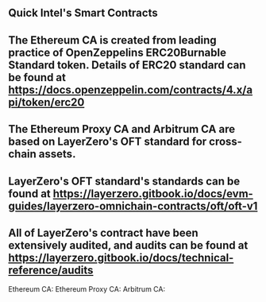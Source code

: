 ## Quick Intel's Smart Contracts ##

## The Ethereum CA is created from leading practice of OpenZeppelins ERC20Burnable Standard token. Details of ERC20 standard can be found at https://docs.openzeppelin.com/contracts/4.x/api/token/erc20

## The Ethereum Proxy CA and Arbitrum CA are based on LayerZero's OFT standard for cross-chain assets.
## LayerZero's OFT standard's standards can be found at https://layerzero.gitbook.io/docs/evm-guides/layerzero-omnichain-contracts/oft/oft-v1
## All of LayerZero's contract have been extensively audited, and audits can be found at https://layerzero.gitbook.io/docs/technical-reference/audits

Ethereum CA:
Ethereum Proxy CA:
Arbitrum CA:

